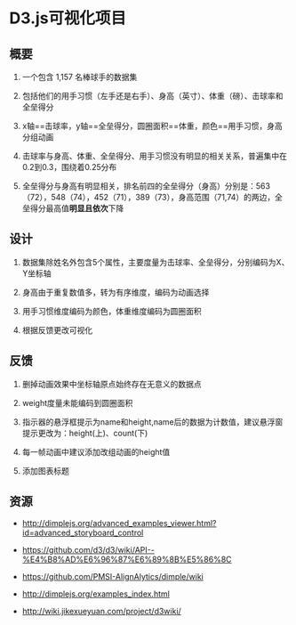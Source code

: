 ﻿#  D3.js可视化项目



## 概要

1. 一个包含 1,157 名棒球手的数据集

2. 包括他们的用手习惯（左手还是右手）、身高（英寸）、体重（磅）、击球率和全垒得分

3. x轴==击球率，y轴==全垒得分，圆圈面积==体重，颜色==用手习惯，身高分组动画

4. 击球率与身高、体重、全垒得分、用手习惯没有明显的相关关系，普遍集中在0.2到0.3，围绕着0.25分布
5. 全垒得分与身高有明显相关，排名前四的全垒得分（身高）分别是：563（72），548（74），452（71），389（73），身高范围（71,74）的两边，全垒得分最高值**明显且依次**下降



## 设计

1. 数据集除姓名外包含5个属性，主要度量为击球率、全垒得分，分别编码为X、Y坐标轴

2. 身高由于重复数值多，转为有序维度，编码为动画选择

3. 用手习惯维度编码为颜色，体重维度编码为圆圈面积

4. 根据反馈更改可视化



## 反馈

1. 删掉动画效果中坐标轴原点始终存在无意义的数据点

2. weight度量未能编码到圆圈面积

3. 指示器的悬浮框提示为name和height,name后的数据为计数值，建议悬浮窗提示更改为：height(上)、count(下)

4. 每一帧动画中建议添加改组动画的height值

5. 添加图表标题



## 资源

- http://dimplejs.org/advanced_examples_viewer.html?id=advanced_storyboard_control

- https://github.com/d3/d3/wiki/API--%E4%B8%AD%E6%96%87%E6%89%8B%E5%86%8C

- https://github.com/PMSI-AlignAlytics/dimple/wiki

- http://dimplejs.org/examples_index.html
- http://wiki.jikexueyuan.com/project/d3wiki/